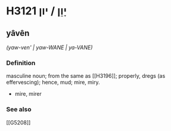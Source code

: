 # H3121 יָוֵן / יון

## yâvên

_(yaw-ven' | yaw-WANE | ya-VANE)_

### Definition

masculine noun; from the same as [[H3196]]; properly, dregs (as effervescing); hence, mud; mire, miry.

- mire, mirer
### See also

[[G5208]]

